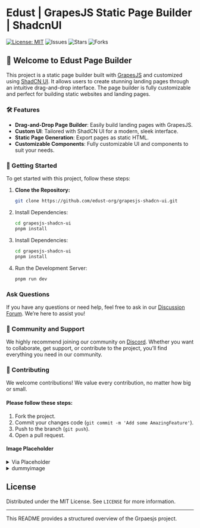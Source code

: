 # Edust | GrapesJS Static Page Builder | ShadcnUI

[![License: MIT](https://img.shields.io/badge/License-MIT-yellow.svg)](https://opensource.org/licenses/MIT)
![Issues](https://img.shields.io/github/issues/edust-org/grapesjs-shadcn-ui)
![Stars](https://img.shields.io/github/stars/edust-org/grapesjs-shadcn-ui)
![Forks](https://img.shields.io/github/forks/edust-org/grapesjs-shadcn-ui)

## 🎉 Welcome to Edust Page Builder

This project is a static page builder built with [GrapesJS](https://grapesjs.com) and customized using [ShadCN UI](https://ui.shadcn.com/). It allows users to create stunning landing pages through an intuitive drag-and-drop interface. The page builder is fully customizable and perfect for building static websites and landing pages.

### 🛠 Features

- **Drag-and-Drop Page Builder**: Easily build landing pages with GrapesJS.
- **Custom UI**: Tailored with ShadCN UI for a modern, sleek interface.
- **Static Page Generation**: Export pages as static HTML.
- **Customizable Components**: Fully customizable UI and components to suit your needs.

### 🚀 Getting Started

To get started with this project, follow these steps:

1. **Clone the Repository:**
   ```bash
   git clone https://github.com/edust-org/grapesjs-shadcn-ui.git
   ```
2. Install Dependencies:
   ```bash
   cd grapesjs-shadcn-ui
   pnpm install
   ```
3. Install Dependencies:

   ```bash
   cd grapesjs-shadcn-ui
   pnpm install
   ```

4. Run the Development Server:
   ```bash
   pnpm run dev
   ```

### Ask Questions

If you have any questions or need help, feel free to ask in our [Discussion Forum](https://github.com/edust-org/grapesjs-shadcn-ui/discussions). We’re here to assist you!

### 🔗 Community and Support

We highly recommend joining our community on [Discord](https://discord.gg/k4V3QcpAZH). Whether you want to collaborate, get support, or contribute to the project, you’ll find everything you need in our community.

### 👥 Contributing

We welcome contributions! We value every contribution, no matter how big or small.

#### Please follow these steps:

1. Fork the project.
2. Commit your changes code (`git commit -m 'Add some AmazingFeature'`).
3. Push to the branch (`git push`).
4. Open a pull request.

#### Image Placeholder

<details>
<summary>Via Placeholder</summary>

https://via.placeholder.com/350x250/459ba8/fff

Domain: https://via.placeholder.com

Dimensions: /350x250

Color: /459ba8/fff

</details>
<details>
<summary>dummyimage</summary>

https://dummyimage.com/720x600/459ba8/fff

Domain: https://dummyimage.com

Dimensions: /720x600

Color: /459ba8/fff

</details>

## License

Distributed under the MIT License. See `LICENSE` for more information.

---

This README provides a structured overview of the Grpaesjs project.
